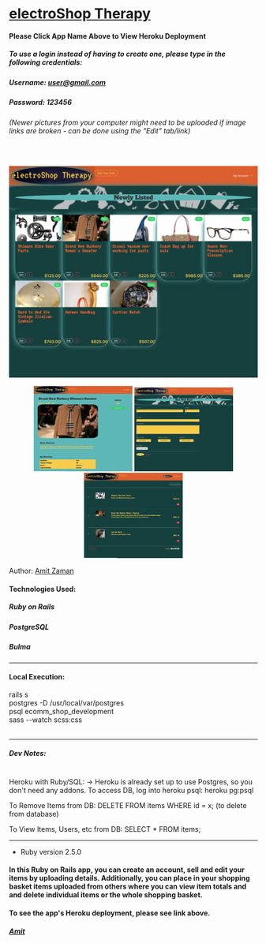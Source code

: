 # [electroShop Therapy](https://ecomm-amitzaman.herokuapp.com/)
#### Please Click App Name Above to View Heroku Deployment

##### To use a login instead of having to create one, please type in the following credentials:
##### Username: user@gmail.com
##### Password: 123456

###### (Newer pictures from your computer might need to be uploaded if image links are broken - can be done using the "Edit" tab/link)
<br/>
<p align="center">
  <img src="est1.jpg" width="650" title="hover text">
</p>

<p align="center">
  <img src="est3.jpg" width="200" title="hover text">
  <img src="est2.jpg" width="200" title="hover text">
  <img src="est4.jpg" width="200" title="hover text">
</p>

Author: [Amit Zaman](https://amitzaman.com/)

#### Technologies Used:
##### Ruby on Rails
##### PostgreSQL
##### Bulma

______________________
#### Local Execution:
rails s <br/>
postgres -D /usr/local/var/postgres <br/>
psql ecomm_shop_development <br/>
sass --watch scss:css <br/>
<br/>
_____________________________
##### Dev Notes:
<br/>
Heroku with Ruby/SQL:
-> Heroku is already set up to use Postgres, so you don't need any addons. To access DB, log into heroku psql:
heroku pg:psql


To Remove Items from DB:
DELETE FROM items WHERE id = x;
(to delete from database)

To View Items, Users, etc from DB:
SELECT * FROM items;
______________________________________

* Ruby version
2.5.0


#### In this Ruby on Rails app, you can create an account, sell and edit your items by uploading details. Additionally, you can place in your shopping basket items uploaded from others where you can view item totals and and delete individual items or the whole shopping basket.


#### To see the app's Heroku deployment, please see link above.

##### [Amit](https://github.com/amitzed)

